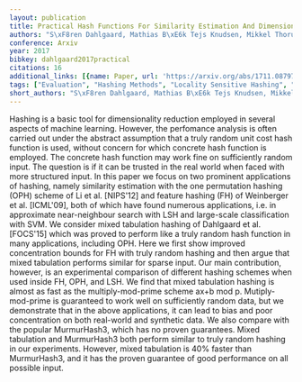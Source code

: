 ```yaml
---
layout: publication
title: Practical Hash Functions For Similarity Estimation And Dimensionality Reduction
authors: "S\xF8ren Dahlgaard, Mathias B\xE6k Tejs Knudsen, Mikkel Thorup"
conference: Arxiv
year: 2017
bibkey: dahlgaard2017practical
citations: 16
additional_links: [{name: Paper, url: 'https://arxiv.org/abs/1711.08797'}]
tags: ["Evaluation", "Hashing Methods", "Locality Sensitive Hashing", "Scalability"]
short_authors: "S\xF8ren Dahlgaard, Mathias B\xE6k Tejs Knudsen, Mikkel Thorup"
---
```

Hashing is a basic tool for dimensionality reduction employed in several
aspects of machine learning. However, the perfomance analysis is often carried
out under the abstract assumption that a truly random unit cost hash function
is used, without concern for which concrete hash function is employed. The
concrete hash function may work fine on sufficiently random input. The question
is if it can be trusted in the real world when faced with more structured
input.
  In this paper we focus on two prominent applications of hashing, namely
similarity estimation with the one permutation hashing (OPH) scheme of Li et
al. [NIPS'12] and feature hashing (FH) of Weinberger et al. [ICML'09], both of
which have found numerous applications, i.e. in approximate near-neighbour
search with LSH and large-scale classification with SVM.
  We consider mixed tabulation hashing of Dahlgaard et al.[FOCS'15] which was
proved to perform like a truly random hash function in many applications,
including OPH. Here we first show improved concentration bounds for FH with
truly random hashing and then argue that mixed tabulation performs similar for
sparse input. Our main contribution, however, is an experimental comparison of
different hashing schemes when used inside FH, OPH, and LSH.
  We find that mixed tabulation hashing is almost as fast as the
multiply-mod-prime scheme ax+b mod p. Mutiply-mod-prime is guaranteed to work
well on sufficiently random data, but we demonstrate that in the above
applications, it can lead to bias and poor concentration on both real-world and
synthetic data. We also compare with the popular MurmurHash3, which has no
proven guarantees. Mixed tabulation and MurmurHash3 both perform similar to
truly random hashing in our experiments. However, mixed tabulation is 40%
faster than MurmurHash3, and it has the proven guarantee of good performance on
all possible input.